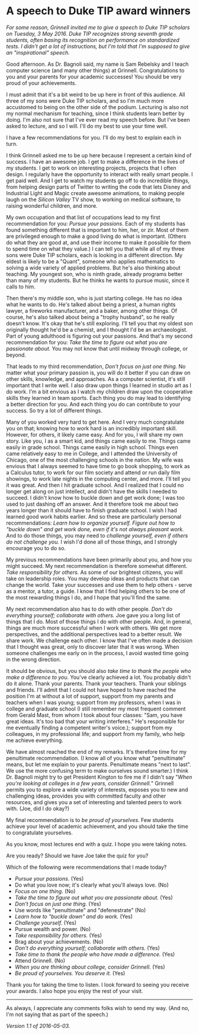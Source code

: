 A speech to Duke TIP award winners
==================================

*For some reason, Grinnell invited me to give a speech to Duke
TIP scholars on Tuesday, 3 May 2016.  Duke TIP recognizes strong
seventh grade students, often basing its recognition on performance on
standardized tests.  I didn't get a lot of instructions, but I'm told
that I'm supposed to give an "inspirational" speech.*

Good afternoon.  As Dr. Bagnoli said, my name is Sam Rebelsky and I teach
computer science (and many other things) at Grinnell.  Congratulations
to you and your parents for your academic successes!  You should be very
proud of your achievements.

I must admit that it's a bit weird to be up here in front of this
audience.  All three of my sons were Duke TIP scholars, and so I'm much
more accustomed to being on the other side of the podium.  Lecturing is
also not my normal mechanism for teaching, since I think students learn
better by doing.  I'm also not sure that I've ever read my speech before.
But I've been asked to lecture, and so I will.  I'll do my best to use
your time well.

I have a few recommendations for you. I'll do my best to explain
each in turn.

I think Grinnell asked me to be up here because I represent a certain
kind of success.  I have an awesome job.  I get to make a difference in
the lives of my students.  I get to work on interesting projects, projects
that I often design.  I regularly have the opportunity to interact with
really smart people.  I get paid well.  And I get to watch my students
go off to do incredible things, from helping design parts of Twitter to
writing the code that lets Disney and Industrial Light and Magic create
awesome animations, to making people laugh on the *Silicon Valley* TV
show, to working on medical software, to raising wonderful children,
and more.

My own occupation and that list of occupations lead to my first
recommendation for you: *Pursue your passions*.  Each of my students has
found something different that is important to him, her, or zir.  Most of
them are privileged enough to make a good living do what is important.
(Others do what they are good at, and use their income to make it
possible for them to spend time on what they value.)  I can tell you
that while all of my three sons were Duke TIP scholars, each is looking
in a different direction.  My eldest is likely to be a "Quant", someone
who applies mathematics to solving a wide variety of applied problems.
But he's also thinking about teaching.  My youngest son, who is ninth
grade, already programs better than many of my students.  But he thinks
he wants to pursue music, since it calls to him.

Then there's my middle son, who is just starting college.  He has no
idea what he wants to do.  He's talked about being a priest, a human
rights lawyer, a fireworks manufacturer, and a baker, among other things.
Of course, he's also talked about being a "trophy husband",  so he really
doesn't know.  It's okay that he's still exploring.  I'll tell you that
my oldest son originally thought he'd be a chemist, and I thought I'd be
an archaeologist.  Part of young adulthood is figuring out your passions.
And that's my second recommendation for you: *Take the time to figure
out what you are passionate about.*  You may not know that until midway
through college, or beyond.

That leads to my third recommendation, *Don't focus on just one thing.*
No matter what your primary passion is, you will do it better if you can
draw on other skills, knowledge, and approaches.  As a computer scientist,
it's still important that I write well.  I also draw upon things I learned
in studio art as I do work.  I'm a bit envious as I watch my children
draw upon the cooperative skills they learned in team sports.  Each thing
you do may lead to identifying a better direction for you.  And each thing
you do can contribute to your success. So try a lot of different things.

Many of you worked very hard to get here.  And I very much congratulate
you on that; knowing how to work hard is an incredibly important skill.
However, for others, it likely came easy.  And for you, I will share my
own story.  Like you, I as a smart kid, and things came easily to me.
Things came easily in grade school.  Things came easily in high school.
Things even came relatively easy to me in College, and I attended the
University of Chicago, one of the most challenging schools in the nation.
My wife was envious that I always seemed to have time to go book shopping,
to work as a Calculus tutor, to work for our film society and attend or
run daily film showings, to work late nights in the computing center,
and more.  I'll tell you it was great.  And then I hit graduate school.
And I realized that I could no longer get along on just intellect, and
didn't have the skills I needed to succeed.  I didn't know how to buckle
down and get work done; I was too used to just dashing off an answer.
And it therefore took me about two years longer than it should have to
finish graduate school.  I wish I had learned good work habits earlier.
And so these are particularly personal recommendations: *Learn how to
organize yourself.*  *Figure out how to "buckle down" and get work done,
even if it's not always pleasant work.*  And to do those things, you may
need to *challenge yourself, even if others do not challenge you.*  I
wish I'd done all of those things, and I strongly encourage you to do so.

My previous recommendations have been primarily about you, and how you
might succeed.  My next recommendation is therefore somewhat different.
*Take responsibility for others.*  As some of our brightest citizens, you
will take on leadership roles.  You may develop ideas and products that
can change the world.  Take your successes and use them to help others -
serve as a mentor, a tutor, a guide.  I know that I find helping others
to be one of the most rewarding things I do, and I hope that you'll find
the same.

My next recommendation also has to do with other people.  *Don't do
everything yourself; collaborate with others.*  Joe gave you a long
list of things that I do.  Most of those things I do with other people.
And, in general, things are much more successful when I work with others.
We get more perspectives, and the additional perspectives lead to a 
better result.  We share work.  We challenge each other.  I know
that I've often made a decision that I thought was great, only to 
discover later that it was wrong.  When someone challenges me early on
in the process, I avoid wasted time going in the wrong direction.

It should be obvious, but you should also *take time to thank the people
who make a difference to you*.  You've clearly achieved a lot.  You
probably didn't do it alone.  Thank your parents.  Thank your teachers.
Thank your siblings and friends.  I'll admit that I could not have hoped
to have reached the position I'm at without a lot of support, support from
my parents and teachers when I was young; support from my professors,
when I was in college and graduate school (I still remember my most
frequent comment from Gerald Mast, from whom I took about four classes:
"Sam, you have great ideas.  It's too bad that your writing interferes."
He's responsible for me eventually finding a competent writer's voice.);
support from my colleagues, in my professional life; and support from
my family, who help me achieve everything.

We have almost reached the end of my remarks.  It's therefore time for my
penultimate recommendation.  (I know all of you know what "penultimate"
means, but let me explain to your parents.  Penultimate means "next to
last".  We use the more confusing term to make ourselves sound smarter.)
I think Dr. Bagnoli might try to get President Kington to fire me if I
didn't say "*When you're looking at colleges in a few years, consider
Grinnell.*" Grinnell permits you to explore a wide variety of interests,
exposes you to new and challenging ideas, provides you with committed
faculty and other resources, and gives you a set of interesting and
talented peers to work with.  (Joe, did I do okay?)

My final recommendation is to *be proud of yourselves*.  Few students
achieve your level of academic achievement, and you should take the
time to congratulate yourselves.

As you know, most lectures end with a quiz.  I hope you were taking notes.

Are you ready?  Should we have Joe take the quiz for you?

Which of the following were recommendations that I made today?

* *Pursue your passions.* (Yes)
* Do what you love now; it's clearly what you'll always love. (No)
* *Focus on one thing.* (No)
* *Take the time to figure out what you are passionate about.* (Yes)
* *Don't focus on just one thing.* (Yes)
* Use words like "penultimate" and "defenestrate" (No)
* *Learn how to "buckle down" and do work.* (Yes)
* *Challenge yourself.* (Yes)
* Pursue wealth and power. (No)
* *Take responsibility for others.* (Yes)
* Brag about your achievements.  (No)
* *Don't do everything yourself; collaborate with others.* (Yes)
* *Take time to thank the people who have made a difference.* (Yes)
* Attend Grinnell. (No)
* *When you are thinking about college, consider Grinnell.* (Yes)
* *Be proud of yourselves.  You deserve it.* (Yes)

Thank you for taking the time to listen.  I look forward to seeing you
receive your awards.  I also hope you enjoy the rest of your visit.

---

As always, I appreciate any comments folks wish to send my way.  (And no,
I'm not saying that as part of the speech.)

*Version 1.1 of 2016-05-03.*  
